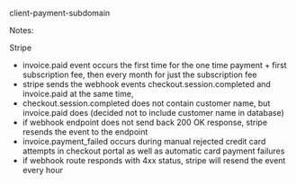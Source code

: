 client-payment-subdomain

Notes: 

Stripe
- invoice.paid event occurs the first time for the one time payment + first subscription fee, then every month for just the subscription fee
- stripe sends the webhook events checkout.session.completed and invoice.paid at the same time, 
- checkout.session.completed does not contain customer name, but invoice.paid does (decided not to include customer name in database)
- if webhook endpoint does not send back 200 OK response, stripe resends the event to the endpoint
- invoice.payment_failed occurs during manual rejected credit card attempts in checkout portal as well as automatic card payment failures
- if webhook route responds with 4xx status, stripe will resend the event every hour
